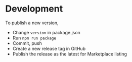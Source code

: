 # Development

To publish a new version,
- Change `version` in package.json
- Run `npm run package`
- Commit, push
- Create a new release tag in GitHub
- Publish the release as the latest for Marketplace listing